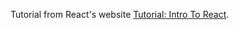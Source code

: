 Tutorial from React's website [Tutorial: Intro To React](https://reactjs.org/tutorial/tutorial.html).